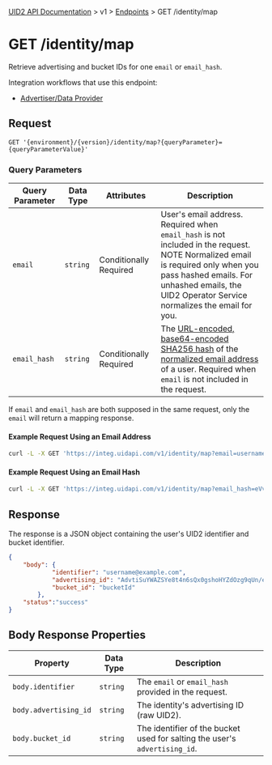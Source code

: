 [UID2 API Documentation](../../README.md) > v1 > [Endpoints](./README.md) > GET /identity/map

# GET /identity/map

Retrieve advertising and bucket IDs for one `email` or `email_hash`. 

Integration workflows that use this endpoint:
* [Advertiser/Data Provider](../guides/advertiser-dataprovider-guide.md)

## Request 

```GET '{environment}/{version}/identity/map?{queryParameter}={queryParameterValue}'```

###  Query Parameters

| Query Parameter | Data Type | Attributes | Description |
| --- | --- | --- | --- |
| `email` | `string` | Conditionally Required | User's email address. Required when `email_hash` is not included in the request.<br>NOTE Normalized email is  required only when you pass hashed emails. For unhashed emails, the UID2 Operator Service normalizes the email for you. |
| `email_hash` | `string` | Conditionally Required | The [URL-encoded, base64-encoded SHA256 hash](../../README.md#encoding-email-hashes) of the [normalized email address](../../README.md#emailnormalization) of a user. Required when `email` is not included in the request. |

If `email` and `email_hash` are both supposed in the same request, only the `email` will return a mapping response.

#### Example Request Using an Email Address

```sh
curl -L -X GET 'https://integ.uidapi.com/v1/identity/map?email=username@example.com' -H 'Authorization: Bearer YourTokenBV3tua4BXNw+HVUFpxLlGy8nWN6mtgMlIk='
```

#### Example Request Using an Email Hash

```sh
curl -L -X GET 'https://integ.uidapi.com/v1/identity/map?email_hash=eVvLS%2FVg%2BYZ6%2Bz3i0NOpSXYyQAfEXqCZ7BTpAjFUBUc%3D' -H 'Authorization: Bearer YourTokenBV3tua4BXNw+HVUFpxLlGy8nWN6mtgMlIk='
```

## Response

The response is a JSON object containing the user's UID2 identifier and bucket identifier.

```json
{
    "body": {
            "identifier": "username@example.com",
            "advertising_id": "AdvtiSuYWAZSYe8t4n6sQx0gshoHYZdOzg9qUn/eKgE=",
            "bucket_id": "bucketId"
        },
    "status":"success"
}
```

## Body Response Properties

| Property | Data Type | Description |
| --- | --- | --- |
| `body.identifier` | `string` | The `email` or `email_hash` provided in the request. |
| `body.advertising_id` | `string` | The identity's advertising ID (raw UID2). |
| `body.bucket_id` | `string` | The identifier of the bucket used for salting the user's `advertising_id`. |
